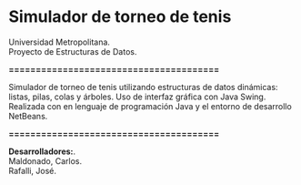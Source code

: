 # **Simulador de torneo de tenis**

Universidad Metropolitana.  
Proyecto de Estructuras de Datos.  

**=======================================**

Simulador de torneo de tenis utilizando estructuras de datos dinámicas: listas, pilas, colas y árboles. Uso de interfaz gráfica con Java Swing.  
Realizada con en lenguaje de programación Java y el entorno de desarrollo NetBeans. 

**=======================================**  

**Desarrolladores:**.  
Maldonado, Carlos.  
Rafalli, José.
